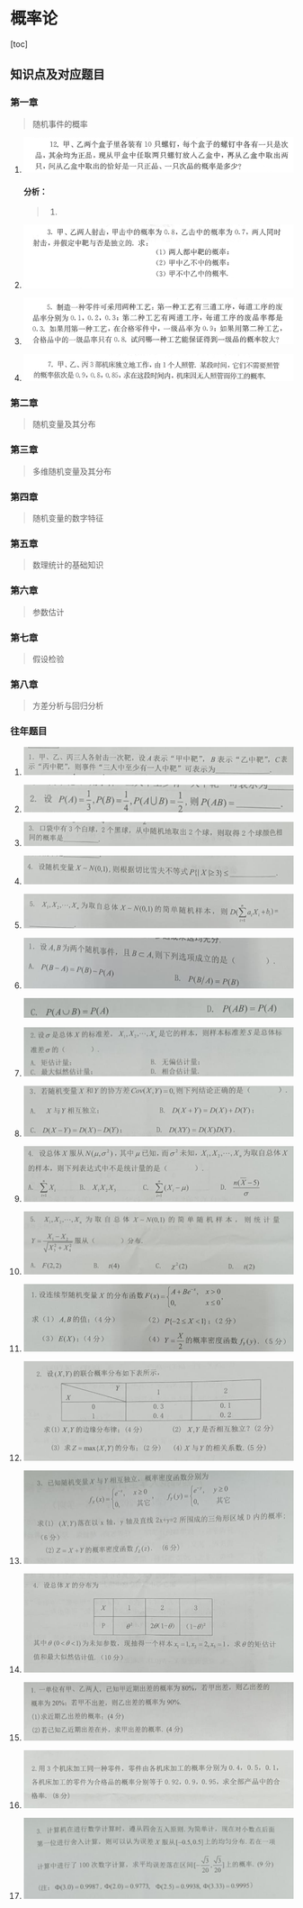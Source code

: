 # 概率论

[toc]



## 知识点及对应题目

### 第一章

> 随机事件的概率

1. ![image-20230220114430058](../../../resource/image-20230220114430058.png)

   #### 分析：

   > 1. 

2. ![image-20230220114620681](../../../resource/image-20230220114620681.png)

3. ![image-20230220114839154](../../../resource/image-20230220114839154.png)

4. ![image-20230220114901440](../../../resource/image-20230220114901440.png)

### 第二章

> 随机变量及其分布

### 第三章

> 多维随机变量及其分布

### 第四章

> 随机变量的数字特征

### 第五章

> 数理统计的基础知识

### 第六章

> 参数估计

### 第七章

> 假设检验

### 第八章

> 方差分析与回归分析



### 往年题目

1. ![image-20230220111648049](../../../resource/image-20230220111648049.png)

2. ![image-20230220111700145](../../../resource/image-20230220111700145.png)

3. ![image-20230220111708201](../../../resource/image-20230220111708201.png)

4. ![image-20230220111719208](../../../resource/image-20230220111719208.png)

5. ![image-20230220111727240](../../../resource/image-20230220111727240.png)

6. ![image-20230220111740458](../../../resource/image-20230220111740458.png)

   ![image-20230220111753192](../../../resource/image-20230220111753192.png) 

7. ![image-20230220111810648](../../../resource/image-20230220111810648.png)

8. ![image-20230220111822512](../../../resource/image-20230220111822512.png)

9. ![image-20230220111834842](../../../resource/image-20230220111834842.png)

10. ![image-20230220111846160](../../../resource/image-20230220111846160.png)

11. ![image-20230220111856681](../../../resource/image-20230220111856681.png)

12. ![image-20230220111906129](../../../resource/image-20230220111906129.png)

13. ![image-20230220111916795](../../../resource/image-20230220111916795.png)

14. ![image-20230220111924475](../../../resource/image-20230220111924475.png)

15. ![image-20230220111935991](../../../resource/image-20230220111935991.png)

16. ![image-20230220111943857](../../../resource/image-20230220111943857.png)

17. ![image-20230220111953184](../../../resource/image-20230220111953184.png)




